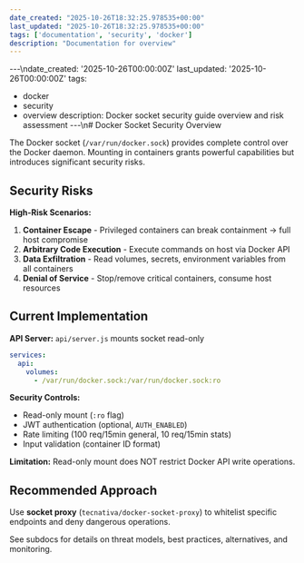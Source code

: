 ```yaml
---
date_created: "2025-10-26T18:32:25.978535+00:00"
last_updated: "2025-10-26T18:32:25.978535+00:00"
tags: ['documentation', 'security', 'docker']
description: "Documentation for overview"
---
```


---\ndate_created: '2025-10-26T00:00:00Z'
last_updated: '2025-10-26T00:00:00Z'
tags:
- docker
- security
- overview
description: Docker socket security guide overview and risk assessment
---\n# Docker Socket Security Overview

The Docker socket (`/var/run/docker.sock`) provides complete control over the Docker daemon. Mounting in containers grants powerful capabilities but introduces significant security risks.

## Security Risks

**High-Risk Scenarios:**

1. **Container Escape** - Privileged containers can break containment → full host compromise
2. **Arbitrary Code Execution** - Execute commands on host via Docker API
3. **Data Exfiltration** - Read volumes, secrets, environment variables from all containers
4. **Denial of Service** - Stop/remove critical containers, consume host resources

## Current Implementation

**API Server:** `api/server.js` mounts socket read-only

```yaml
services:
  api:
    volumes:
      - /var/run/docker.sock:/var/run/docker.sock:ro
```

**Security Controls:**

- Read-only mount (`:ro` flag)
- JWT authentication (optional, `AUTH_ENABLED`)
- Rate limiting (100 req/15min general, 10 req/15min stats)
- Input validation (container ID format)

**Limitation:** Read-only mount does NOT restrict Docker API write operations.

## Recommended Approach

Use **socket proxy** (`tecnativa/docker-socket-proxy`) to whitelist specific endpoints and deny dangerous operations.

See subdocs for details on threat models, best practices, alternatives, and monitoring.
